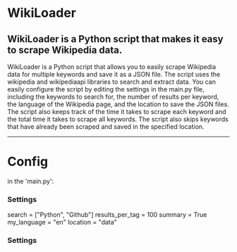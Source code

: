# WikiLoader
WikiLoader is a Python script that makes it easy to scrape Wikipedia data.
----------------------------------------------------------------------------

WikiLoader is a Python script that allows you to easily scrape Wikipedia data for multiple keywords and save it as a JSON file. The script uses the wikipedia and wikipediaapi libraries to search and extract data. You can easily configure the script by editing the settings in the main.py file, including the keywords to search for, the number of results per keyword, the language of the Wikipedia page, and the location to save the JSON files. The script also keeps track of the time it takes to scrape each keyword and the total time it takes to scrape all keywords. The script also skips keywords that have already been scraped and saved in the specified location.

----------------------------------------------------------------------------

# Config

in the 'main.py':

### Settings ###
search = ["Python", "Github"]
results_per_tag = 100
summary = True
my_language = "en"
location = "data"
### Settings ###
